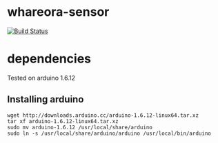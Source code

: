 # whareora-sensor

[![Build Status](https://travis-ci.org/WhareHauora/wharehauora-sensor.svg?branch=bw%2Ftravis)](https://travis-ci.org/WhareHauora/wharehauora-sensor)

# dependencies

Tested on arduino 1.6.12

## Installing arduino

```
wget http://downloads.arduino.cc/arduino-1.6.12-linux64.tar.xz
tar xf arduino-1.6.12-linux64.tar.xz
sudo mv arduino-1.6.12 /usr/local/share/arduino
sudo ln -s /usr/local/share/arduino/arduino /usr/local/bin/arduino
```
